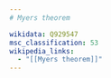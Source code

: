 ```yaml
---
# Myers theorem

wikidata: Q929547
msc_classification: 53
wikipedia_links:
  - "[[Myers theorem]]"
---
```

